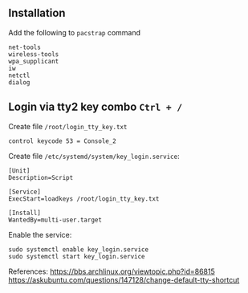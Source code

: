## Installation
Add the following to `pacstrap` command
```
net-tools  
wireless-tools  
wpa_supplicant  
iw  
netctl  
dialog  
```

## Login via tty2 key combo `Ctrl + /`
Create file `/root/login_tty_key.txt`
```
control keycode 53 = Console_2
```
Create file `/etc/systemd/system/key_login.service`:
```
[Unit]  
Description=Script  

[Service]
ExecStart=loadkeys /root/login_tty_key.txt  

[Install]
WantedBy=multi-user.target  
```
Enable the service:
```
sudo systemctl enable key_login.service  
sudo systemctl start key_login.service  
```
References:
https://bbs.archlinux.org/viewtopic.php?id=86815  
https://askubuntu.com/questions/147128/change-default-tty-shortcut  
